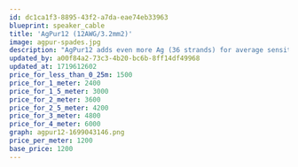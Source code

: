 ```yaml
---
id: dc1ca1f3-8895-43f2-a7da-eae74eb33963
blueprint: speaker_cable
title: 'AgPur12 (12AWG/3.2mm2)'
image: agpur-spades.jpg
description: "AgPur12 adds even more Ag (36 strands) for average sensitivity loads at longer lengths, and more difficult loads at shorter lengths. It's an easy Goldilocks choice for most reference systems. and a perfect choice for higher sensitivity loads at very long lengths too."
updated_by: a00f84a2-73c3-4b20-bc6b-8ff14df49968
updated_at: 1719612602
price_for_less_than_0_25m: 1500
price_for_1_meter: 2400
price_for_1_5_meter: 3000
price_for_2_meter: 3600
price_for_2_5_meter: 4200
price_for_3_meter: 4800
price_for_4_meter: 6000
graph: agpur12-1699043146.png
price_per_meter: 1200
base_price: 1200
---
```

